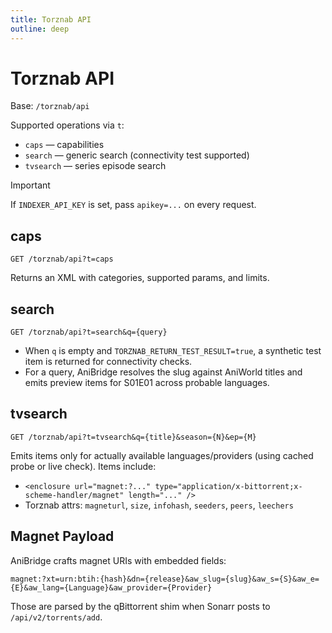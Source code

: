 ```yaml
---
title: Torznab API
outline: deep
---
```


# Torznab API

Base: `/torznab/api`

Supported operations via `t`:

- `caps` — capabilities
- `search` — generic search (connectivity test supported)
- `tvsearch` — series episode search

> [!IMPORTANT]
> If `INDEXER_API_KEY` is set, pass `apikey=...` on every request.

## caps

```http
GET /torznab/api?t=caps
```

Returns an XML with categories, supported params, and limits.

## search

```http
GET /torznab/api?t=search&q={query}
```

- When `q` is empty and `TORZNAB_RETURN_TEST_RESULT=true`, a synthetic test item is returned for connectivity checks.
- For a query, AniBridge resolves the slug against AniWorld titles and emits preview items for S01E01 across probable languages.

## tvsearch

```http
GET /torznab/api?t=tvsearch&q={title}&season={N}&ep={M}
```

Emits items only for actually available languages/providers (using cached probe or live check). Items include:

- `<enclosure url="magnet:?..." type="application/x-bittorrent;x-scheme-handler/magnet" length="..." />`
- Torznab attrs: `magneturl`, `size`, `infohash`, `seeders`, `peers`, `leechers`

## Magnet Payload

AniBridge crafts magnet URIs with embedded fields:

```text
magnet:?xt=urn:btih:{hash}&dn={release}&aw_slug={slug}&aw_s={S}&aw_e={E}&aw_lang={Language}&aw_provider={Provider}
```

Those are parsed by the qBittorrent shim when Sonarr posts to `/api/v2/torrents/add`.

